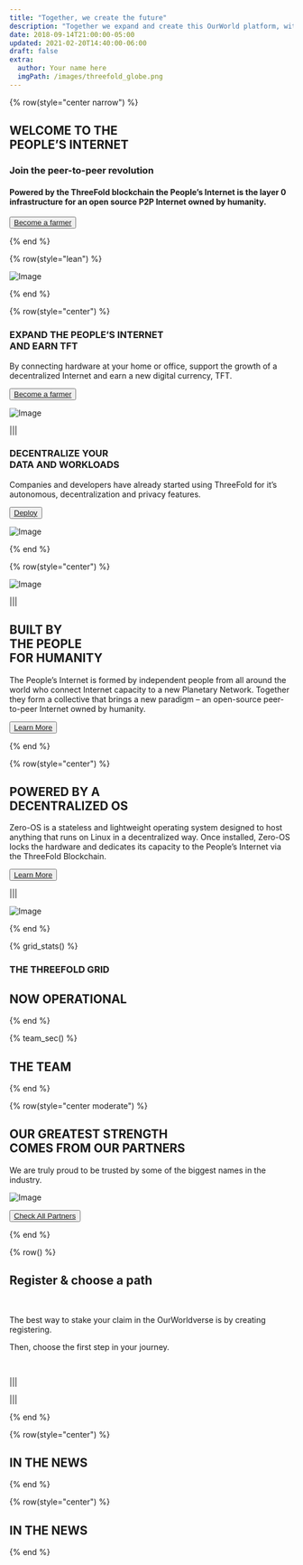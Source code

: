 ```yaml
---
title: "Together, we create the future"
description: "Together we expand and create this OurWorld platform, with the purpose to give a better digital life to billions of people. OurWorld can provide the alternative to the current too centralized, unsustainable and abused internet. Let's go back to what the internet was supposed to be." # quotation marks to allow colons where used
date: 2018-09-14T21:00:00-05:00
updated: 2021-02-20T14:40:00-06:00
draft: false
extra:
  author: Your name here
  imgPath: /images/threefold_globe.png
---
```


{% row(style="center narrow") %}

## WELCOME TO THE <br> **PEOPLE’S INTERNET**

### Join the peer-to-peer revolution

#### Powered by the ThreeFold blockchain the People’s Internet is the layer 0 infrastructure for an open source P2P Internet owned by humanity.

<button>[Become a farmer](/become-farmer)</button>


{% end %}

{% row(style="lean") %}

![Image](/images/threefold_img.jpg#mx-auto)

{% end %}

{% row(style="center") %}

### EXPAND THE PEOPLE’S INTERNET <br> **AND EARN TFT**

By connecting hardware at your home or office, support the growth of a decentralized Internet and earn a new digital currency, TFT.

<button>[Become a farmer](/become-farmer)</button>

![Image](/images/become_farmer_new.jpg#mx-auto)

|||

### DECENTRALIZE YOUR <br> **DATA AND WORKLOADS**

Companies and developers have already started using ThreeFold for it’s autonomous, decentralization and privacy features.

<button>[Deploy](/deploy)</button>

![Image](/images/network_new.jpg#mx-auto)



{% end %}

{% row(style="center") %}

![Image](/images/p4p_new.png#medium)

|||

## BUILT BY <br> THE PEOPLE <br> **FOR HUMANITY**

The People’s Internet is formed by independent people from all around the world who connect Internet capacity to a new Planetary Network. Together they form a collective that brings a new paradigm – an open-source peer-to-peer Internet owned by humanity.

<button>[Learn More](/learn-more)</button>

{% end %}

{% row(style="center") %}

## POWERED BY A <br> **DECENTRALIZED OS**

Zero-OS is a stateless and lightweight operating system designed to host anything that runs on Linux in a decentralized way. Once installed, Zero-OS locks the hardware and dedicates its capacity to the People’s Internet via the ThreeFold Blockchain.

<button>[Learn More](/learn-more)</button>

|||

![Image](/images/zero_os.jpg#large)

{% end %}

{% grid_stats() %}

### THE THREEFOLD GRID

## **NOW OPERATIONAL**

{% end %}


{% team_sec() %}
## **THE TEAM**


{% end %}

{% row(style="center moderate") %}

## OUR GREATEST STRENGTH <br> **COMES FROM OUR PARTNERS**

We are truly proud to be trusted by some of the biggest names in the industry.

![Image](/images/ourpartners.png)

<button>[Check All Partners](/learn-more)</button>

{% end %}

{% row() %}

## Register & choose a path

<br>

The best way to stake your claim in the
OurWorldverse is by creating registering.

Then, choose the first step in your journey.

<br>

|||

|||

{% end %}

{% row(style="center") %}

## **IN THE NEWS**

{% end %}

{% row(style="center") %}

## **IN THE NEWS**

{% end %}
